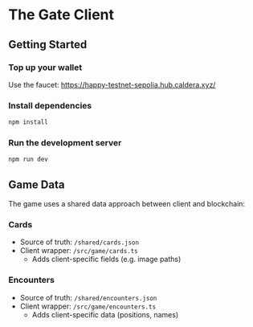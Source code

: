 # The Gate Client

## Getting Started

### Top up your wallet

Use the faucet: https://happy-testnet-sepolia.hub.caldera.xyz/

### Install dependencies

```bash
npm install
```

### Run the development server

```bash
npm run dev
```

## Game Data
The game uses a shared data approach between client and blockchain:

### Cards
- Source of truth: `/shared/cards.json`
- Client wrapper: `/src/game/cards.ts`
  - Adds client-specific fields (e.g. image paths)

### Encounters
- Source of truth: `/shared/encounters.json` 
- Client wrapper: `/src/game/encounters.ts`
  - Adds client-specific data (positions, names)
